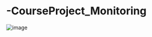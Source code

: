 # -CourseProject_Monitoring

![image](https://user-images.githubusercontent.com/52313973/208550222-09a435b4-4651-4e73-9dcf-9735198e0fe2.png)
